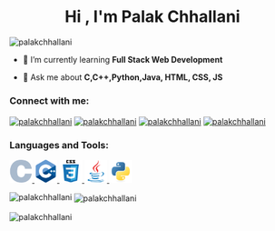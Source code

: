 <h1 align="center">Hi , I'm Palak Chhallani</h1>
<p align="left"> <img src="https://komarev.com/ghpvc/?username=palakchhallani&label=Profile%20views&color=0e75b6&style=flat" alt="palakchhallani" /> </p>

- 🌱 I’m currently learning **Full Stack Web Development**

- 💬 Ask me about **C,C++,Python,Java, HTML, CSS, JS**

<h3 align="left">Connect with me:</h3>
<p align="left">
<a href="https://www.codechef.com/users/palakchhallani" target="blank"><img align="center" src="https://cdn.jsdelivr.net/npm/simple-icons@3.1.0/icons/codechef.svg" alt="palakchhallani" height="30" width="40" /></a>
<a href="https://www.hackerrank.com/palakchhallani" target="blank"><img align="center" src="https://raw.githubusercontent.com/rahuldkjain/github-profile-readme-generator/master/src/images/icons/Social/hackerrank.svg" alt="palakchhallani" height="30" width="40" /></a>
<a href="https://www.leetcode.com/palakchhallani" target="blank"><img align="center" src="https://raw.githubusercontent.com/rahuldkjain/github-profile-readme-generator/master/src/images/icons/Social/leet-code.svg" alt="palakchhallani" height="30" width="40" /></a>
<a href="https://auth.geeksforgeeks.org/user/palakchhallani" target="blank"><img align="center" src="https://raw.githubusercontent.com/rahuldkjain/github-profile-readme-generator/master/src/images/icons/Social/geeks-for-geeks.svg" alt="palakchhallani" height="30" width="40" /></a>
</p>

<h3 align="left">Languages and Tools:</h3>
<p align="left"> <a href="https://www.cprogramming.com/" target="_blank" rel="noreferrer"> <img src="https://raw.githubusercontent.com/devicons/devicon/master/icons/c/c-original.svg" alt="c" width="40" height="40"/> </a> <a href="https://www.w3schools.com/cpp/" target="_blank" rel="noreferrer"> <img src="https://raw.githubusercontent.com/devicons/devicon/master/icons/cplusplus/cplusplus-original.svg" alt="cplusplus" width="40" height="40"/> </a> <a href="https://www.w3schools.com/css/" target="_blank" rel="noreferrer"> <img src="https://raw.githubusercontent.com/devicons/devicon/master/icons/css3/css3-original-wordmark.svg" alt="css3" width="40" height="40"/> </a> <a href="https://www.java.com" target="_blank" rel="noreferrer"> <img src="https://raw.githubusercontent.com/devicons/devicon/master/icons/java/java-original.svg" alt="java" width="40" height="40"/> </a> <a href="https://www.python.org" target="_blank" rel="noreferrer"> <img src="https://raw.githubusercontent.com/devicons/devicon/master/icons/python/python-original.svg" alt="python" width="40" height="40"/> </a> </p>

<p><img align="left" src="https://github-readme-stats.vercel.app/api/top-langs?username=palakchhallani&show_icons=true&locale=en&layout=compact" alt="palakchhallani" /></p>

<p>&nbsp;<img align="center" src="https://github-readme-stats.vercel.app/api?username=palakchhallani&show_icons=true&locale=en" alt="palakchhallani" /></p>

<p><img align="center" src="https://github-readme-streak-stats.herokuapp.com/?user=palakchhallani&" alt="palakchhallani" /></p>
